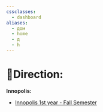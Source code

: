 ```yaml
---
cssclasses:
  - dashboard
aliases:
  - дом
  - home
  - д
  - h
---
```

# 🚪Direction:
**Innopolis:**
- [Innopolis 1st year - Fall Semester](Innopolis%201st%20year%20-%20Fall%20Semester.md)